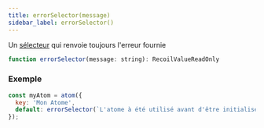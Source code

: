 ```yaml
---
title: errorSelector(message)
sidebar_label: errorSelector()
---
```


Un [sélecteur](/docs/api-reference/core/selector) qui renvoie toujours l'erreur fournie

```jsx
function errorSelector(message: string): RecoilValueReadOnly
```

### Exemple

```jsx
const myAtom = atom({
  key: 'Mon Atome',
  default: errorSelector(`L'atome à été utilisé avant d'être initialisé`),
});
```
